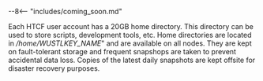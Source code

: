 --8<-- "includes/coming_soon.md"

Each HTCF user account has a 20GB home directory. This directory can be used to store scripts, development tools, etc. Home directories are located in */home/WUSTLKEY_NAME*" and are available on all nodes. They are kept on fault-tolerant storage and frequent snapshops are taken to prevent accidental data loss. Copies of the latest daily snapshots are kept offsite for disaster recovery purposes.

